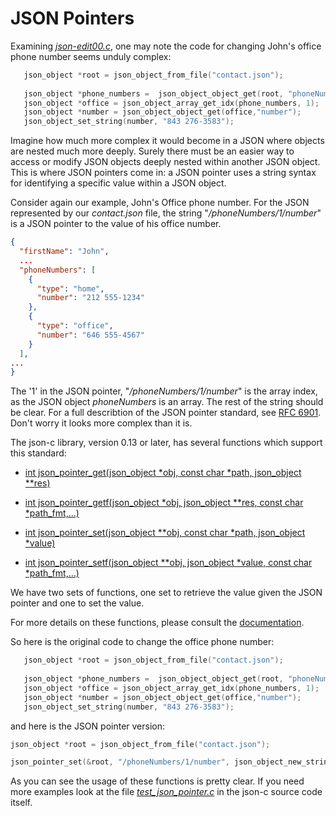 # JSON Pointers

Examining [_*json-edit00.c*_](https://github.com/rbtylee/tutorial-jsonc/blob/master/src/json-edit00.c), one may note the code for changing John's office phone number seems unduly complex:

```C
   json_object *root = json_object_from_file("contact.json");
   
   json_object *phone_numbers =  json_object_object_get(root, "phoneNumbers");
   json_object *office = json_object_array_get_idx(phone_numbers, 1);
   json_object *number = json_object_object_get(office,"number");
   json_object_set_string(number, "843 276-3583");
```

Imagine how much more complex it would become in a JSON where objects are nested much more deeply. Surely there must be an easier way to access or modify JSON objects deeply nested within another JSON object. This is where JSON pointers come in: a JSON pointer uses a string syntax for identifying a specific value within a JSON object.

Consider again our example, John's Office phone number. For the JSON represented by our _*contact.json*_ file, the string "_*/phoneNumbers/1/number*_" is a JSON pointer to the value of his office number.

```json
{
  "firstName": "John",
  ...
  "phoneNumbers": [
    {
      "type": "home",
      "number": "212 555-1234"
    },
    {
      "type": "office",
      "number": "646 555-4567"
    }
  ],
...
}

```

 The '1' in the JSON pointer, "_*/phoneNumbers/1/number*_" is the array index, as the JSON object _*phoneNumbers*_ is an array. The rest of the string should be clear. For a full describtion of the JSON pointer standard, see [RFC 6901](https://tools.ietf.org/html/rfc6901). Don't worry it looks more complex than it is.
 
The json-c library, version 0.13 or later, has several functions which support this standard:
 
- [int json_pointer_get(json_object *obj, const char *path, json_object **res)](https://json-c.github.io/json-c/json-c-0.15/doc/html/json__pointer_8h.html#aff88937e32b0ba6ffbd07cb4b1919053)
- [int json_pointer_getf(json_object *obj, json_object **res, const char *path_fmt,...)](https://json-c.github.io/json-c/json-c-0.15/doc/html/json__pointer_8h.html#af0ac03df64b215d05041e8007ed0233d) 

- [int json_pointer_set(json_object **obj, const char *path, json_object *value)](https://json-c.github.io/json-c/json-c-0.15/doc/html/json__pointer_8h.html#aef0e651f63ce5ce35648503705e2586b)
- [int json_pointer_setf(json_object **obj, json_object *value, const char *path_fmt,...)](https://json-c.github.io/json-c/json-c-0.15/doc/html/json__pointer_8h.html#a66f1f98a2ce085c19f6750193b4c726d)


We have two sets of functions, one set to retrieve the value given the JSON pointer and one to set the value.

For more details on these functions, please consult the [documentation](https://json-c.github.io/json-c/json-c-0.15/doc/html/json__pointer_8h.html).

So here is the original code to change the office phone number:

```C
   json_object *root = json_object_from_file("contact.json");
   
   json_object *phone_numbers =  json_object_object_get(root, "phoneNumbers");
   json_object *office = json_object_array_get_idx(phone_numbers, 1);
   json_object *number = json_object_object_get(office,"number");
   json_object_set_string(number, "843 276-3583");
```

and here is the JSON pointer version:

```C
json_object *root = json_object_from_file("contact.json");

json_pointer_set(&root, "/phoneNumbers/1/number", json_object_new_string("843 276-3583"));

```

As you can see the usage of these functions is pretty clear. If you need more examples look at the file [_*test_json_pointer.c*_](https://github.com/json-c/json-c/blob/master/tests/test_json_pointer.c) in the json-c source code itself.


